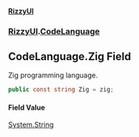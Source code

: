 #### [RizzyUI](index 'index')
### [RizzyUI](RizzyUI 'RizzyUI').[CodeLanguage](RizzyUI.CodeLanguage 'RizzyUI.CodeLanguage')

## CodeLanguage.Zig Field

Zig programming language.

```csharp
public const string Zig = zig;
```

#### Field Value
[System.String](https://docs.microsoft.com/en-us/dotnet/api/System.String 'System.String')